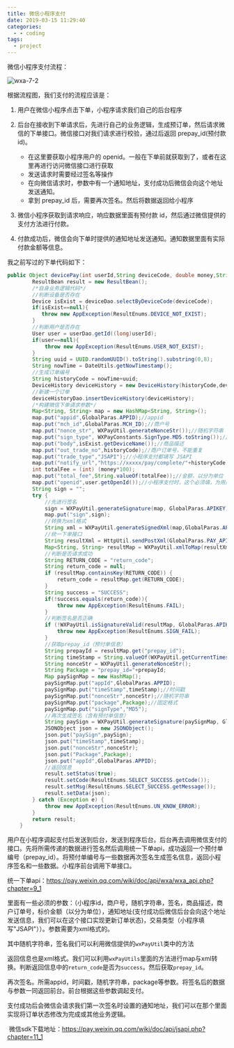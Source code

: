 ```yaml
---
title: 微信小程序支付
date: 2019-03-15 11:29:40
categories:
  - - coding
tags:
  - project
---
```


微信小程序支付流程：

![wxa-7-2](<https://pay.weixin.qq.com/wiki/doc/api/img/wxa-7-2.jpg>)

根据流程图，我们支付的流程应该是：

1. 用户在微信小程序点击下单，小程序请求我们自己的后台程序
2. 后台在接收到下单请求后，先进行自己的业务逻辑，生成预订单，然后请求微信的下单接口。微信接口对我们请求进行校验，通过后返回 prepay_id(预付款 id)。
    - 在这里要获取小程序用户的 openid。一般在下单前就获取到了，或者在这里再进行访问微信接口进行获取
    - 发送请求时需要经过签名等操作
    - 在向微信请求时，参数中有一个通知地址，支付成功后微信会向这个地址发送通知。
    - 拿到 prepay_id 后，需要再次签名。然后将数据返回给小程序

3. 微信小程序获取到请求响应，响应数据里面有预付款 id，然后通过微信提供的支付方法进行付款。
4. 付款成功后，微信会向下单时提供的通知地址发送通知。通知数据里面有实际付款金额等信息。

<!--more-->

我之前写过的下单代码如下：

```java
public Object devicePay(int userId,String deviceCode, double money,String time) {
        ResultBean result = new ResultBean();
    	/*自身业务逻辑代码*/
    	//判断设备是否存在
        Device isExist = deviceDao.selectByDeviceCode(deviceCode);
        if(isExist==null){
           throw new AppException(ResultEnums.DEVICE_NOT_EXIST);
        }
    	//判断用户是否存在
        User user = userDao.getId((long)userId);
        if(user==null){
            throw new AppException(ResultEnums.USER_NOT_EXIST);
        }
        String uuid = UUID.randomUUID().toString().substring(0,8);
        String nowTime = DateUtils.getNowTimestamp();
        //生成订单编号
        String historyCode = nowTime+uuid;
        DeviceHistory deviceHistory = new DeviceHistory(historyCode,deviceCode,userId,money,time,new DateUtils().getNowTime());
    	//新建一个订单    
    	deviceHistoryDao.insertDeviceHistory(deviceHistory);
        /*构建微信下单请求参数*/
    	Map<String, String> map = new HashMap<String, String>();
        map.put("appid",GlobalParas.APPID);//appid
        map.put("mch_id",GlobalParas.MCH_ID);//商户号
        map.put("nonce_str", WXPayUtil.generateNonceStr());//随机字符串
        map.put("sign_type", WXPayConstants.SignType.MD5.toString());//签名类型
        map.put("body",isExist.getDeviceName());//商品描述
        map.put("out_trade_no",historyCode);//商户订单号，不能重复
        map.put("trade_type","JSAPI");//小程序支付都填写 JSAPI
        map.put("notify_url","https://xxxxx/pay/complete/"+historyCode);//通知地址，不能传递参数
        int totalFee = (int) (money*100);
        map.put("total_fee",String.valueOf(totalFee));//金额，以分为单位
        map.put("openid",user.getOpenId());//小程序支付时，这个必须填，为用户唯一的编号 openid
        String sign = "";
        try {
            //先进行签名
            sign = WXPayUtil.generateSignature(map, GlobalParas.APIKEY);
            map.put("sign",sign);
            //转换为xml格式
            String xml = WXPayUtil.generateSignedXml(map,GlobalParas.APIKEY);
            //统一下单接口
            String resultXml = HttpUtil.sendPostXml(GlobalParas.PAY_API_URL,xml);
            Map<String, String> resultMap = WXPayUtil.xmlToMap(resultXml);
            //判断是否请求成功
            String RETURN_CODE = "return_code";
            String return_code = null;
            if (resultMap.containsKey(RETURN_CODE)) {
                return_code = resultMap.get(RETURN_CODE);
            }
            String success = "SUCCESS";
            if(!success.equals(return_code)){
                throw new AppException(ResultEnums.FAIL);
            }
            //判断签名是否正确
            if (!WXPayUtil.isSignatureValid(resultMap, GlobalParas.APIKEY, WXPayConstants.SignType.MD5)) {
                throw new AppException(ResultEnums.SIGN_FAIL);
            }
            //获取prepay_id（预付单信息）
            String prepayId = resultMap.get("prepay_id");
            String timeStamp = String.valueOf(WXPayUtil.getCurrentTimestamp());
            String nonceStr = WXPayUtil.generateNonceStr();
            String Package = "prepay_id="+prepayId;
            Map paySignMap = new HashMap();
            paySignMap.put("appId",GlobalParas.APPID);
            paySignMap.put("timeStamp",timeStamp);//时间戳
            paySignMap.put("nonceStr",nonceStr);//随机字符串
            paySignMap.put("package",Package);//固定格式
            paySignMap.put("signType","MD5");
            //再次生成签名（含有预付单信息）
            String paySign = WXPayUtil.generateSignature(paySignMap, GlobalParas.APIKEY);
            JSONObject json = new JSONObject();
            json.put("paySign",paySign);
            json.put("timeStamp",timeStamp);
            json.put("nonceStr",nonceStr);
            json.put("Package",Package);
            json.put("appId",GlobalParas.APPID);
			//返回信息
            result.setStatus(true);
            result.setCode(ResultEnums.SELECT_SUCCESS.getCode());
            result.setMsg(ResultEnums.SELECT_SUCCESS.getMessage());
            result.setData(json);
        } catch (Exception e) {
            throw new AppException(ResultEnums.UN_KNOW_ERROR);
        }
        return result;
    }
```





​	用户在小程序调起支付后发送到后台，发送到程序后台。后台再去调用微信支付的接口。先将所需传递的数据进行签名然后调用统一下单api，成功返回一个预付单编号（prepay_id）。将预付单编号与一些数据再次签名生成签名信息，返回小程序签名和一些数据。小程序前台调用下单接口。

统一下单api：https://pay.weixin.qq.com/wiki/doc/api/wxa/wxa_api.php?chapter=9_1	

​	里面有一些必须的参数：（小程序id，商户号，随机字符串，签名，商品描述，商户订单号，标价金额（以分为单位），通知地址(支付成功后微信后台会向这个地址发送信息，我们可以在这个接口实现更新订单状态)，交易类型（小程序填写"JSAPI"））。参数需要为xml格式的。

​	其中随机字符串，签名我们可以利用微信提供的`wxPayUtil`类中的方法

​	返回信息也是xml格式。我们可以利用`wxPayUtils`里面的方法进行map与xml转换。判断返回信息中的`return_code`是否为`success`。然后获取`prepay_id`。

​	再次签名。所需appid，时间戳，随机字符串，package等参数。将签名后的数据与参数一同返回前台。前台根据这些参数调起支付。

​	支付成功后会微信会请求我们第一次签名时设置的通知地址，我们可以在那个里面实现将订单状态修改为完成或其他业务逻辑。

​	微信sdk下载地址：https://pay.weixin.qq.com/wiki/doc/api/jsapi.php?chapter=11_1		